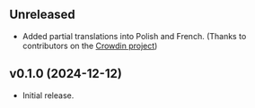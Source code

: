 ## Unreleased

* Added partial translations into Polish and French.
  (Thanks to contributors on the [Crowdin project](https://crowdin.com/project/madamiru))

## v0.1.0 (2024-12-12)

* Initial release.
